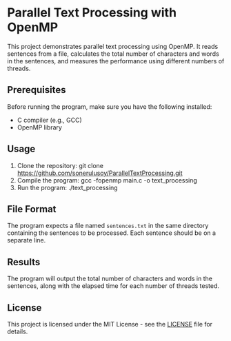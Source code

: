 # Parallel Text Processing with OpenMP

This project demonstrates parallel text processing using OpenMP. It reads sentences from a file, calculates the total number of characters and words in the sentences, and measures the performance using different numbers of threads.

## Prerequisites

Before running the program, make sure you have the following installed:

- C compiler (e.g., GCC)
- OpenMP library

## Usage

1. Clone the repository: git clone https://github.com/sonerulusoy/ParallelTextProcessing.git
2. Compile the program: gcc -fopenmp main.c -o text_processing
3. Run the program: ./text_processing


## File Format

The program expects a file named `sentences.txt` in the same directory containing the sentences to be processed. Each sentence should be on a separate line.

## Results

The program will output the total number of characters and words in the sentences, along with the elapsed time for each number of threads tested.

## License

This project is licensed under the MIT License - see the [LICENSE](LICENSE) file for details.



